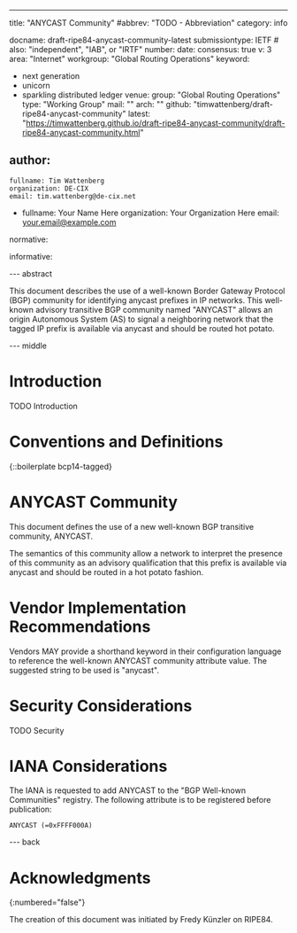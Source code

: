 ---
title: "ANYCAST Community"
#abbrev: "TODO - Abbreviation"
category: info

docname: draft-ripe84-anycast-community-latest
submissiontype: IETF  # also: "independent", "IAB", or "IRTF"
number:
date:
consensus: true
v: 3
area: "Internet"
workgroup: "Global Routing Operations"
keyword:
 - next generation
 - unicorn
 - sparkling distributed ledger
venue:
  group: "Global Routing Operations"
  type: "Working Group"
  mail: ""
  arch: ""
  github: "timwattenberg/draft-ripe84-anycast-community"
  latest: "https://timwattenberg.github.io/draft-ripe84-anycast-community/draft-ripe84-anycast-community.html"

author:
 -
    fullname: Tim Wattenberg
    organization: DE-CIX
    email: tim.wattenberg@de-cix.net
 -
    fullname: Your Name Here
    organization: Your Organization Here
    email: your.email@example.com

normative:

informative:


--- abstract

This document describes the use of a well-known Border Gateway Protocol (BGP) community for identifying anycast prefixes in IP networks. This well-known advisory transitive BGP community named "ANYCAST" allows an origin Autonomous System (AS) to signal a neighboring network that the tagged IP prefix is available via anycast and should be routed hot potato.


--- middle

# Introduction

TODO Introduction


# Conventions and Definitions

{::boilerplate bcp14-tagged}


# ANYCAST Community

This document defines the use of a new well-known BGP transitive community, ANYCAST.

The semantics of this community allow a network to interpret the presence of this community as an advisory qualification that this prefix is available via anycast and should be routed in a hot potato fashion.


# Vendor Implementation Recommendations

Vendors MAY provide a shorthand keyword in their configuration language to reference the well-known ANYCAST community attribute value. The suggested string to be used is "anycast".


# Security Considerations

TODO Security


# IANA Considerations

The IANA is requested to add ANYCAST to the "BGP Well-known Communities" registry.
The following attribute is to be registered before publication:

```
ANYCAST (=0xFFFF000A)
```


--- back

# Acknowledgments
{:numbered="false"}

The creation of this document was initiated by Fredy Künzler on RIPE84.
